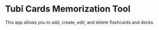 # Tubī Cards Memorization Tool

This app allows you to add, create, edit, and delete flashcards and decks.
